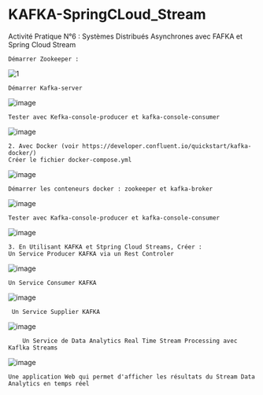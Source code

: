# KAFKA-SpringCLoud_Stream
Activité Pratique N°6 : Systèmes Distribués Asynchrones avec FAFKA  et Spring Cloud Stream

    Démarrer Zookeeper :
![1](https://github.com/YassineOurara/KAFKA-SpringCLoud_Stream/assets/101317995/f1e4cd5e-cf20-4a32-b0c7-ec2636d3ca87)

   
    Démarrer Kafka-server

![image](https://github.com/YassineOurara/KAFKA-SpringCLoud_Stream/assets/101317995/215e12db-6c0c-4966-a63f-f0ee9db8a801)

    Tester avec Kefka-console-producer et kafka-console-consumer

![image](https://github.com/YassineOurara/KAFKA-SpringCLoud_Stream/assets/101317995/e4558d61-d830-4e84-80b4-9dd18c4a9173)


    2. Avec Docker (voir https://developer.confluent.io/quickstart/kafka-docker/)
    Créer le fichier docker-compose.yml

![image](https://github.com/YassineOurara/KAFKA-SpringCLoud_Stream/assets/101317995/5c2b8c4b-85b3-4402-9d68-3075807bddde)


    Démarrer les conteneurs docker : zookeeper et kafka-broker

![image](https://github.com/YassineOurara/KAFKA-SpringCLoud_Stream/assets/101317995/8177f3e0-0a74-40c9-835c-5e2541c693fb)


    Tester avec Kafka-console-producer et kafka-console-consumer

![image](https://github.com/YassineOurara/KAFKA-SpringCLoud_Stream/assets/101317995/ea0ef519-e4ac-428a-9ce8-6fa0f3900b48)


    3. En Utilisant KAFKA et Stpring Cloud Streams, Créer :
    Un Service Producer KAFKA via un Rest Controler

![image](https://github.com/YassineOurara/KAFKA-SpringCLoud_Stream/assets/101317995/15d73b3e-8181-4b60-a394-656ed91ccb9b)

    Un Service Consumer KAFKA

![image](https://github.com/YassineOurara/KAFKA-SpringCLoud_Stream/assets/101317995/4062ce7a-928b-49a5-975c-d0b17bb8402d)

     Un Service Supplier KAFKA

![image](https://github.com/YassineOurara/KAFKA-SpringCLoud_Stream/assets/101317995/98901930-13a3-4824-9a87-952c7998a633)

        Un Service de Data Analytics Real Time Stream Processing avec Kaflka Streams

![image](https://github.com/YassineOurara/KAFKA-SpringCLoud_Stream/assets/101317995/d348fe93-af7f-496e-a040-103bd2ba7003)

    Une application Web qui permet d'afficher les résultats du Stream Data Analytics en temps réel

